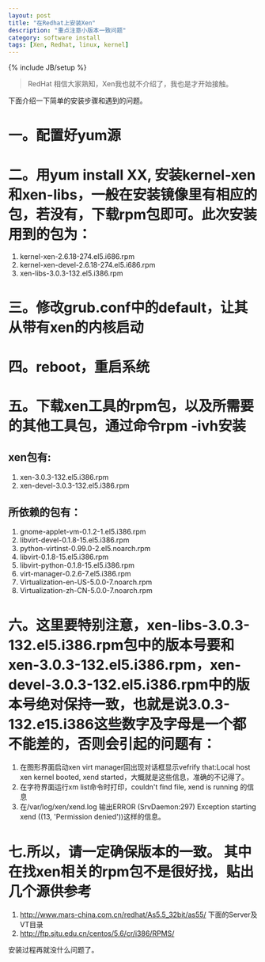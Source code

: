 ```yaml
---
layout: post
title: "在Redhat上安装Xen"
description: "重点注意小版本一致问题"
category: software install
tags: [Xen, Redhat, linux, kernel]
---
```

{% include JB/setup %}
> RedHat 相信大家熟知，Xen我也就不介绍了，我也是才开始接触。

下面介绍一下简单的安装步骤和遇到的问题。

# 一。配置好yum源

# 二。用yum install XX, 安装kernel-xen和xen-libs，一般在安装镜像里有相应的包，若没有，下载rpm包即可。此次安装用到的包为：

1.  kernel-xen-2.6.18-274.el5.i686.rpm
2.  kernel-xen-devel-2.6.18-274.el5.i686.rpm
3.  xen-libs-3.0.3-132.el5.i386.rpm

# 三。修改grub.conf中的default，让其从带有xen的内核启动

# 四。reboot，重启系统

# 五。下载xen工具的rpm包，以及所需要的其他工具包，通过命令rpm -ivh安装

## xen包有:

1.  xen-3.0.3-132.el5.i386.rpm
2.  xen-devel-3.0.3-132.el5.i386.rpm

## 所依赖的包有：

1.  gnome-applet-vm-0.1.2-1.el5.i386.rpm
2.  libvirt-devel-0.1.8-15.el5.i386.rpm
3.  python-virtinst-0.99.0-2.el5.noarch.rpm
4.  libvirt-0.1.8-15.el5.i386.rpm
5.  libvirt-python-0.1.8-15.el5.i386.rpm
6.  virt-manager-0.2.6-7.el5.i386.rpm
7.  Virtualization-en-US-5.0.0-7.noarch.rpm
8.  Virtualization-zh-CN-5.0.0-7.noarch.rpm

# 六。这里要特别注意，xen-libs-3.0.3-132.el5.i386.rpm包中的版本号要和xen-3.0.3-132.el5.i386.rpm，xen-devel-3.0.3-132.el5.i386.rpm中的版本号**绝对保持一致**，也就是说3.0.3-132.e15.i386这些数字及字母是一个都不能差的，否则会引起的问题有：

1.  在图形界面启动xen virt manager回出现对话框显示vefrify that:Local host xen kernel booted, xend started，大概就是这些信息，准确的不记得了。
2.  在字符界面运行xm list命令时打印，couldn't find file, xend is running 的信息
3.  在/var/log/xen/xend.log 输出ERROR (SrvDaemon:297) Exception starting xend ((13, 'Permission denied'))这样的信息。

# 七.所以，请一定确保版本的一致。 其中在找xen相关的rpm包不是很好找，贴出几个源供参考

1.  http://www.mars-china.com.cn/redhat/As5.5_32bit/as55/ 下面的Server及VT目录
2.  http://ftp.sjtu.edu.cn/centos/5.6/cr/i386/RPMS/

安装过程再就没什么问题了。
